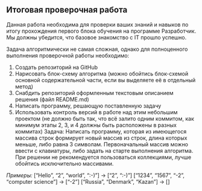## Итоговая проверочная работа
Данная работа необходима для проверки ваших знаний и навыков 
по итогу прохождения первого блока обучения на программе Разработчик. 
Мы должны убедится, что базовое знакомство с IT прошло успешно.

Задача алгоритмически не самая сложная, 
однако для полноценного выполнения проверочной работы необходимо:

1. Создать репозиторий на GitHub
2. Нарисовать блок-схему алгоритма 
(можно обойтись блок-схемой основной содержательной части, если вы выделяете её в отдельный метод)
3. Снабдить репозиторий оформленным текстовым описанием решения (файл README.md)
4. Написать программу, решающую поставленную задачу
5. Использовать контроль версий в работе над этим небольшим проектом 
(не должно быть так, что всё залито одним коммитом, 
как минимум этапы 2, 3, и 4 должны быть расположены в разных коммитах)
Задача: Написать программу, 
которая из имеющегося массива строк формирует новый массив из строк, 
длина которых меньше, либо равна 3 символам. 
Первоначальный массив можно ввести с клавиатуры, 
либо задать на старте выполнения алгоритма. 
При решении не рекомендуется пользоваться коллекциями, 
лучше обойтись исключительно массивами.

*Примеры:*
[“Hello”, “2”, “world”, “:-)”] → [“2”, “:-)”]
[“1234”, “1567”, “-2”, “computer science”] → [“-2”]
[“Russia”, “Denmark”, “Kazan”] → []